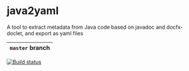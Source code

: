 # java2yaml
A tool to extract metadata from Java code based on javadoc and docfx-doclet, and export as yaml files

`master` branch|
---------------|
[![Build status](https://apidrop.visualstudio.com/Content%20CI/_apis/build/status/Tools/Java2Yaml-CI-PROD)](https://apidrop.visualstudio.com/Content%20CI/_apis/build/status/Tools/Java2Yaml-CI-PROD?branchName=master)
